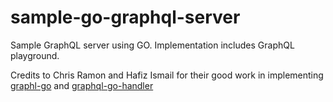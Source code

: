 # sample-go-graphql-server

Sample GraphQL server using GO. Implementation includes GraphQL playground.

Credits to Chris Ramon and Hafiz Ismail for their good work in implementing [graphl-go](https://github.com/graphql-go/graphql) and [graphql-go-handler](https://github.com/graphql-go/handler)
